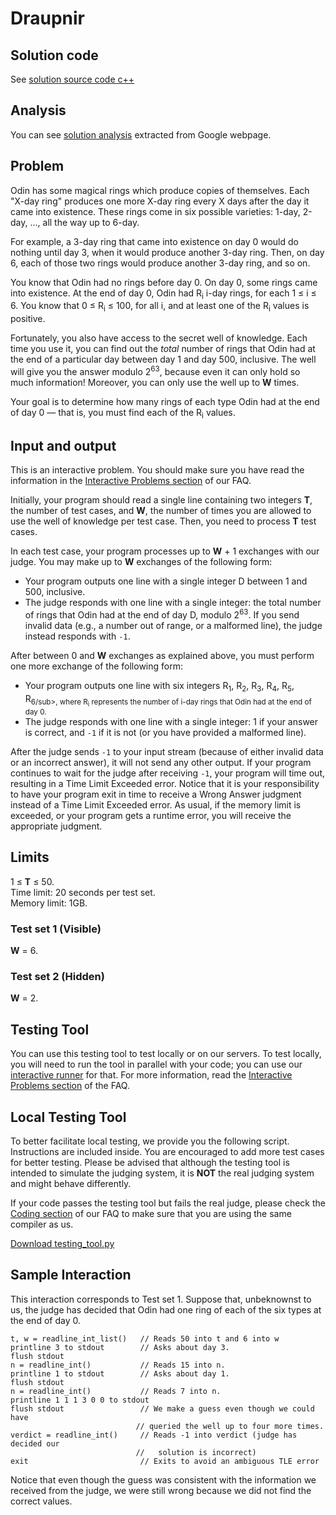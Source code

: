 # Draupnir

## Solution code

See [solution source code c++](/Round%201B/Draupnir/solution.cpp)

## Analysis

You can see [solution analysis](/Round%201B/Draupnir/analysis.md) extracted from Google webpage.

## Problem

Odin has some magical rings which produce copies of themselves. Each "X-day ring" produces one more X-day ring every X days after the day it came into existence. These rings come in six possible varieties: 1-day, 2-day, ..., all the way up to 6-day.

For example, a 3-day ring that came into existence on day 0 would do nothing until day 3, when it would produce another 3-day ring. Then, on day 6, each of those two rings would produce another 3-day ring, and so on.

You know that Odin had no rings before day 0. On day 0, some rings came into existence. At the end of day 0, Odin had R<sub>i</sub> i-day rings, for each 1 ≤ i ≤ 6. You know that 0 ≤ R<sub>i</sub> ≤ 100, for all i, and at least one of the R<sub>i</sub> values is positive.

Fortunately, you also have access to the secret well of knowledge. Each time you use it, you can find out the *total* number of rings that Odin had at the end of a particular day between day 1 and day 500, inclusive. The well will give you the answer modulo 2<sup>63</sup>, because even it can only hold so much information! Moreover, you can only use the well up to **W** times.

Your goal is to determine how many rings of each type Odin had at the end of day 0 — that is, you must find each of the R<sub>i</sub> values.

## Input and output

This is an interactive problem. You should make sure you have read the information in the [Interactive Problems section](https://codingcompetitions.withgoogle.com/codejam/faq#interactive-problems) of our FAQ.

Initially, your program should read a single line containing two integers **T**, the number of test cases, and **W**, the number of times you are allowed to use the well of knowledge per test case. Then, you need to process **T** test cases.

In each test case, your program processes up to **W** + 1 exchanges with our judge. You may make up to **W** exchanges of the following form:

* Your program outputs one line with a single integer D between 1 and 500, inclusive.
* The judge responds with one line with a single integer: the total number of rings that Odin had at the end of day D, modulo 2<sup>63</sup>. If you send invalid data (e.g., a number out of range, or a malformed line), the judge instead responds with `-1`.

After between 0 and **W** exchanges as explained above, you must perform one more exchange of the following form:

* Your program outputs one line with six integers R<sub>1</sub>, R<sub>2</sub>, R<sub>3</sub>, R<sub>4</sub>, R<sub>5</sub>, R<sub>6/sub>, where R<sub>i</sub> represents the number of i-day rings that Odin had at the end of day 0.
* The judge responds with one line with a single integer: 1 if your answer is correct, and `-1` if it is not (or you have provided a malformed line).

After the judge sends `-1` to your input stream (because of either invalid data or an incorrect answer), it will not send any other output. If your program continues to wait for the judge after receiving `-1`, your program will time out, resulting in a Time Limit Exceeded error. Notice that it is your responsibility to have your program exit in time to receive a Wrong Answer judgment instead of a Time Limit Exceeded error. As usual, if the memory limit is exceeded, or your program gets a runtime error, you will receive the appropriate judgment.

## Limits

1 ≤ **T** ≤ 50.<br>
Time limit: 20 seconds per test set.<br>
Memory limit: 1GB.

### Test set 1 (Visible)

**W** = 6.

### Test set 2 (Hidden)

**W** = 2.

## Testing Tool

You can use this testing tool to test locally or on our servers. To test locally, you will need to run the tool in parallel with your code; you can use our [interactive runner](/Round%201B/Draupnir/interactive_runner.py) for that. For more information, read the [Interactive Problems section](https://codingcompetitions.withgoogle.com/codejam/faq#interactive-problems) of the FAQ.

## Local Testing Tool

To better facilitate local testing, we provide you the following script. Instructions are included inside. You are encouraged to add more test cases for better testing. Please be advised that although the testing tool is intended to simulate the judging system, it is **NOT** the real judging system and might behave differently.

If your code passes the testing tool but fails the real judge, please check the [Coding section](https://codingcompetitions.withgoogle.com/codejam/faq#coding) of our FAQ to make sure that you are using the same compiler as us.

[Download testing_tool.py](/Round%201B/Draupnir/testing_tool.py)

## Sample Interaction

This interaction corresponds to Test set 1. Suppose that, unbeknownst to us, the judge has decided that Odin had one ring of each of the six types at the end of day 0.

```
t, w = readline_int_list()   // Reads 50 into t and 6 into w
printline 3 to stdout        // Asks about day 3.
flush stdout
n = readline_int()           // Reads 15 into n.
printline 1 to stdout        // Asks about day 1.
flush stdout
n = readline_int()           // Reads 7 into n.
printline 1 1 1 3 0 0 to stdout
flush stdout                 // We make a guess even though we could have
                            // queried the well up to four more times.
verdict = readline_int()     // Reads -1 into verdict (judge has decided our
                            //   solution is incorrect)
exit                         // Exits to avoid an ambiguous TLE error
```

Notice that even though the guess was consistent with the information we received from the judge, we were still wrong because we did not find the correct values.
